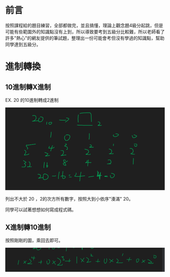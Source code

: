 # 前言

按照課程給的題目練習，全部都做完，並且搞懂，理論上觀念題4級分起跳，但是可能有些範圍外的知識點沒有上到，所以導致要考到五級分比較難，所以老師看了許多"熱心"的網友提供的筆試題，整理出一份可能會考但沒有學過的知識點，幫助同學達到五級分。



# 進制轉換



## 10進制轉X進制

EX. 20 的10進制轉成2進制

![image-20220727204829449](衝刺五級分觀念.assets/image-20220727204829449.png)

列出不大於 20 ，2的次方所有數字，按照大到小依序"湊滿" 20。

同學可以試著想想如何寫成程式碼。

## X進制轉10進制

按照剛剛的圖，乘回去即可。

![image-20220727205222527](衝刺五級分觀念.assets/image-20220727205222527.png)


